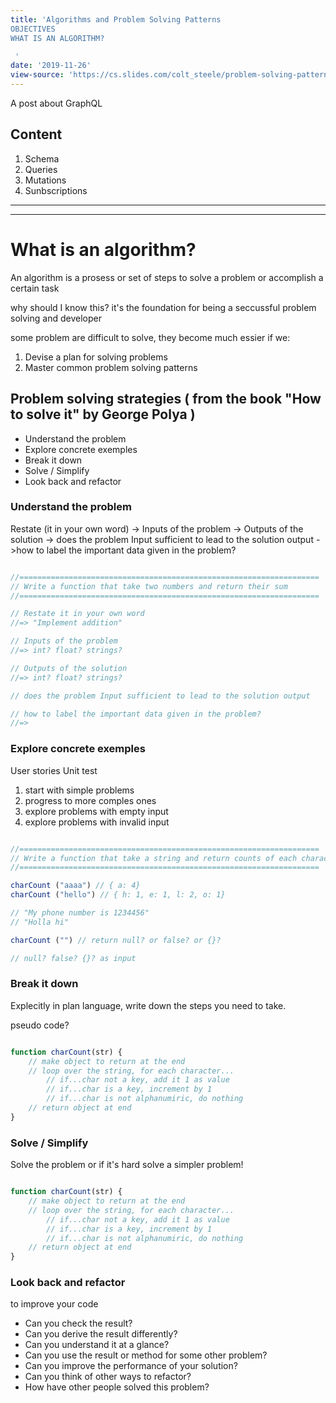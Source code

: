 ```yaml
---
title: 'Algorithms and Problem Solving Patterns
OBJECTIVES
WHAT IS AN ALGORITHM?

 '
date: '2019-11-26'
view-source: 'https://cs.slides.com/colt_steele/problem-solving-patterns#/21'
---
```


A post about GraphQL

## Content

1. Schema
2. Queries
3. Mutations
4. Sunbscriptions

---

---

# What is an algorithm?
An algorithm is a prosess or set of steps to solve a problem or accomplish a certain task

why should I know this? it's the foundation for being a seccussful problem solving and developer

some problem are difficult to solve, they become much essier if we:

1. Devise a plan for solving problems
2. Master common problem solving patterns

## Problem solving strategies ( from the book "How to solve it" by George Polya )

- Understand the problem
- Explore concrete exemples
- Break it down
- Solve / Simplify
- Look back and refactor

### Understand the problem

Restate (it in your own word) -> Inputs of the problem -> Outputs of the solution -> does the problem Input sufficient to lead to the solution output ->how to label the important data given in the problem?

```js

//===================================================================
// Write a function that take two numbers and return their sum
//===================================================================

// Restate it in your own word
//=> "Implement addition"

// Inputs of the problem
//=> int? float? strings?

// Outputs of the solution
//=> int? float? strings?

// does the problem Input sufficient to lead to the solution output

// how to label the important data given in the problem? 
//=> 

```

### Explore concrete exemples

User stories 
Unit test

1. start with simple problems
2. progress to more comples ones 
3. explore problems with empty input
4. explore problems with invalid input

```js

//===================================================================
// Write a function that take a string and return counts of each character in the string.
//===================================================================

charCount ("aaaa") // { a: 4}
charCount ("hello") // { h: 1, e: 1, l: 2, o: 1}

// "My phone number is 1234456"
// "Holla hi"

charCount ("") // return null? or false? or {}? 

// null? false? {}? as input
```

### Break it down

Explecitly in plan language, write down the steps you need to take.

pseudo code?

```js

function charCount(str) {
    // make object to return at the end
    // loop over the string, for each character...
        // if...char not a key, add it 1 as value
        // if...char is a key, increment by 1
        // if...char is not alphanumiric, do nothing
    // return object at end
}

```

### Solve / Simplify 

Solve the problem or if it's hard solve a simpler problem!

```js

function charCount(str) {
    // make object to return at the end
    // loop over the string, for each character...
        // if...char not a key, add it 1 as value
        // if...char is a key, increment by 1
        // if...char is not alphanumiric, do nothing
    // return object at end
}

```

### Look back and refactor 

to improve your code

- Can you check the result?
- Can you derive the result differently?
- Can you understand it at a glance?
- Can you use the result or method for some other problem?
- Can you improve the performance of your solution?
- Can you think of other ways to refactor?
- How have other people solved this problem?